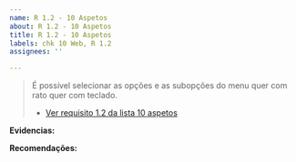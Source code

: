 ```yaml
---
name: R 1.2 - 10 Aspetos
about: R 1.2 - 10 Aspetos
title: R 1.2 - 10 Aspetos
labels: chk 10 Web, R 1.2
assignees: ''

---
```


> É possível selecionar as opções e as subopções do menu quer com rato quer com teclado.
> - [Ver requisito 1.2 da lista 10 aspetos](https://amagovpt.github.io/kit-selo/checklists/checklist-10aspetos#n12)

**Evidencias:**


**Recomendações:**
